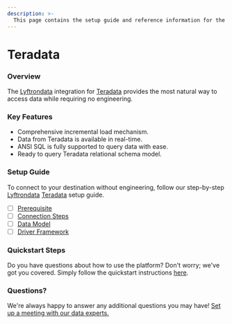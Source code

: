 ```yaml
---
description: >-
  This page contains the setup guide and reference information for the Teradata source connector.
---
```


# Teradata

### Overview

The [Lyftrondata](https://www.lyftrondata.com/) integration for [Teradata](None) provides the most natural way to access data while requiring no engineering.

### Key Features

* Comprehensive incremental load mechanism.
* Data from Teradata is available in real-time.&#x20;
* ANSI SQL is fully supported to query data with ease.
* Ready to query Teradata relational schema model.

### Setup Guide

To connect to your destination without engineering, follow our step-by-step [Lyftrondata](https://www.lyftrondata.com/)  [Teradata](None) setup guide.

* [ ] [Prerequisite](prerequisite.md)
* [ ] [Connection Steps](connection-steps.md)
* [ ] [Data Model](data-model/erd.md)
* [ ] [Driver Framework](driver-framework/)

### Quickstart Steps

Do you have questions about how to use the platform? Don't worry; we've got you covered. Simply follow the quickstart instructions [here](../README.md).

### Questions? <a href="#questions" id="questions"></a>

We're always happy to answer any additional questions you may have! [Set up a meeting with our data experts.](https://www.lyftrondata.com/book-a-meeting/)

